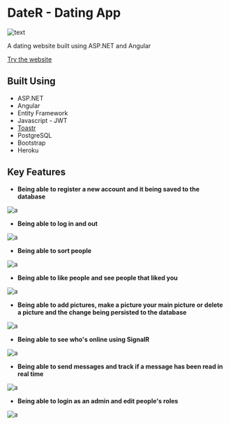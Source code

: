 # DateR - Dating App
![text](https://i.ibb.co/S69WmMG/Screenshot-1-copy.png)

A dating website built using ASP.NET and Angular

[Try the website](https://dater.herokuapp.com/)

## Built Using
- ASP.NET
- Angular
- Entity Framework
- Javascript - JWT
- [Toastr](https://github.com/CodeSeven/toastr)
- PostgreSQL
- Bootstrap
- Heroku


## Key Features

- **Being able to register a new account and it being saved to the database**

![a](https://i.imgur.com/vfllRhA.gif)

- **Being able to log in and out**

![a](https://i.imgur.com/L2KXTVX.gif)

- **Being able to sort people**

![a](https://i.imgur.com/LGdNarA.gif)

- **Being able to like people and see people that liked you**

![a](https://i.imgur.com/zrYkRsQ.gif)

- **Being able to add pictures, make a picture your main picture or delete a picture and the change being persisted to the database**

![a](https://i.imgur.com/F9fYeDg.gif)

- **Being able to see who's online using SignalR**

![a](https://i.imgur.com/XefiBzK.gif)

- **Being able to send messages and track if a message has been read in real time**

![a](https://i.imgur.com/ptRvX1D.gif)

- **Being able to login as an admin and edit people's roles**

![a](https://i.imgur.com/hHZ35bX.gif)
